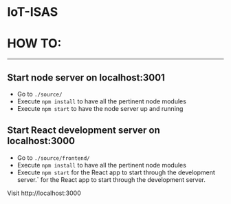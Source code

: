 # IoT-ISAS


# HOW TO:

---

## Start node server on localhost:3001
- Go to `./source/`
- Execute `npm install` to have all the pertinent node modules
- Execute `npm start` to have the node server up and running

## Start React development server on localhost:3000

- Go to `./source/frontend/`
- Execute `npm install` to have all the pertinent node modules
- Execute `npm start` for the React app to start through the development server.` for the React app to start through the development server.
</li>

Visit http://localhost:3000


